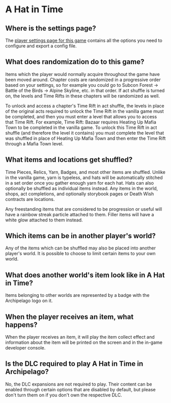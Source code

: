 # A Hat in Time

## Where is the settings page?

The [player settings page for this game](../player-settings) contains all the options you need to configure and export a
config file.

## What does randomization do to this game?

Items which the player would normally acquire throughout the game have been moved around. Chapter costs are randomized in a progressive order based on your settings, so for example you could go to Subcon Forest -> Battle of the Birds -> Alpine Skyline, etc. in that order. If act shuffle is turned on, the levels and Time Rifts in these chapters will be randomized as well.
 
To unlock and access a chapter's Time Rift in act shuffle, the levels in place of the original acts required to unlock the Time Rift in the vanilla game must be completed, and then you must enter a level that allows you to access that Time Rift. For example, Time Rift: Bazaar requires Heating Up Mafia Town to be completed in the vanilla game. To unlock this Time Rift in act shuffle (and therefore the level it contains) you must complete the level that was shuffled in place of Heating Up Mafia Town and then enter the Time Rift through a Mafia Town level.

## What items and locations get shuffled?

Time Pieces, Relics, Yarn, Badges, and most other items are shuffled. Unlike in the vanilla game, yarn is typeless, and hats will be automatically stitched in a set order once you gather enough yarn for each hat. Hats can also optionally be shuffled as individual items instead. Any items in the world, shops, act completions, and optionally storybook pages or Death Wish contracts are locations.

Any freestanding items that are considered to be progression or useful will have a rainbow streak particle attached to them. Filler items will have a white glow attached to them instead.

## Which items can be in another player's world?

Any of the items which can be shuffled may also be placed into another player's world. It is possible to choose to limit
certain items to your own world.

## What does another world's item look like in A Hat in Time?

Items belonging to other worlds are represented by a badge with the Archipelago logo on it.

## When the player receives an item, what happens?

When the player receives an item, it will play the item collect effect and information about the item will be printed on the screen and in the in-game developer console.

## Is the DLC required to play A Hat in Time in Archipelago?

No, the DLC expansions are not required to play. Their content can be enabled through certain options that are disabled by default, but please don't turn them on if you don't own the respective DLC.